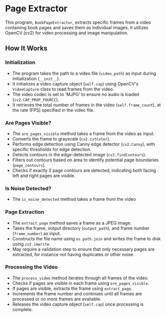 # Page Extractor

This program, `BookPageExtractor`, extracts specific frames from a video containing book pages and saves them as individual images. It utilizes OpenCV (cv2) for video processing and image manipulation.

## How It Works

### Initialization

- The program takes the path to a video file (`video_path`) as input during initialization (`__init__`).
- It initializes a video capture object (`self.cap`) using OpenCV's `VideoCapture` class to read frames from the video.
- The video codec is set to 'MJPG' to ensure no audio is loaded (`cv2.CAP_PROP_FOURCC`).
- It retrieves the total number of frames in the video (`self.frame_count`), at the rate (FPS) specified in the video file.

### Are Pages Visible?

- The `are_pages_visible` method takes a frame from the video as input.
- Converts the frame to grayscale (`cv2.cvtColor`).
- Performs edge detection using Canny edge detector (`cv2.Canny`), with specific thresholds for edge detection.
- Detects contours in the edge-detected image (`cv2.findContours`).
- Filters out contours based on area to identify potential page boundaries (`page_contours`).
- Checks if exactly 2 page contours are detected, indicating both facing left and right pages are visible.

### Is Noise Detected?
- The `is_noise_detected` method takes a frame from the video

### Page Extraction

- The `extract_page` method saves a frame as a JPEG image.
- Takes the frame, output directory (`output_path`), and frame number (`frame_number`) as input.
- Constructs the file name using `os.path.join` and writes the frame to disk using `cv2.imwrite`.
- May require a validation step to ensure that only necessary pages are extracted, for instance not having duplicates or other noise.

### Processing the Video

- The `process_video` method iterates through all frames of the video.
- Checks if pages are visible in each frame using `are_pages_visible`.
- If pages are visible, extracts the frame using `extract_page`.
- Increments the frame number and continues until all frames are processed or no more frames are available.
- Releases the video capture object (`self.cap`) once processing is complete.

